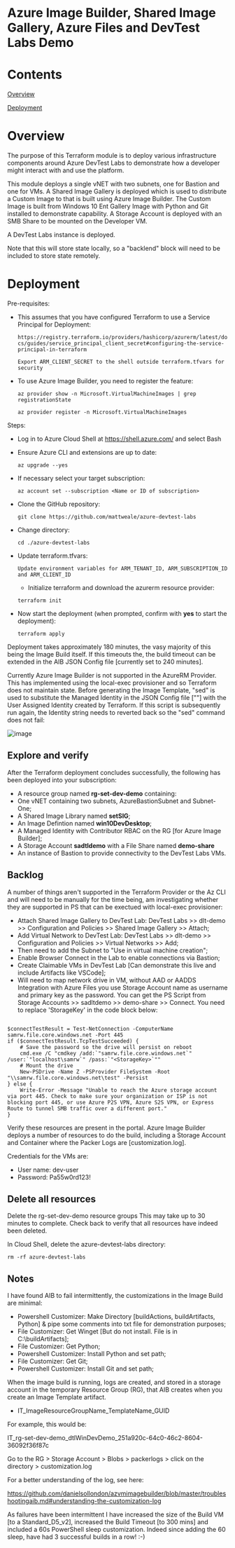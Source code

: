 # **Azure Image Builder, Shared Image Gallery, Azure Files and DevTest Labs Demo**

# Contents
[Overview](#overview)

[Deployment](#deployment)

# Overview

The purpose of this Terraform module is to deploy various infrastructure components around Azure DevTest Labs to demonstrate how a developer might interact with and use the platform.

This module deploys a single vNET with two subnets, one for Bastion and one for VMs. A Shared Image Gallery is deployed which is used to distribute a Custom Image to that is built using Azure Image Builder. The Custom Image is built from Windows 10 Ent Gallery Image with Python and Git installed to demonstrate capability. A Storage Account is deployed with an SMB Share to be mounted on the Developer VM.

A DevTest Labs instance is deployed.

Note that this will store state locally, so a "backlend" block will need to be included to store state remotely.

# Deployment

Pre-requisites:

- This assumes that you have configured Terraform to use a Service Principal for Deployment:

  `https://registry.terraform.io/providers/hashicorp/azurerm/latest/docs/guides/service_principal_client_secret#configuring-the-service-principal-in-terraform`

  `Export ARM_CLIENT_SECRET to the shell outside terraform.tfvars for security`
  
- To use Azure Image Builder, you need to register the feature:

  `az provider show -n Microsoft.VirtualMachineImages | grep registrationState`

  `az provider register -n Microsoft.VirtualMachineImages`

Steps:
- Log in to Azure Cloud Shell at https://shell.azure.com/ and select Bash
- Ensure Azure CLI and extensions are up to date:
  
  `az upgrade --yes`
  
- If necessary select your target subscription:
  
  `az account set --subscription <Name or ID of subscription>`
  
- Clone the  GitHub repository:
  
  `git clone https://github.com/mattweale/azure-devtest-labs`
  
- Change directory:
  
  `cd ./azure-devtest-labs`

- Update terraform.tfvars:
  
  `Update environment variables for ARM_TENANT_ID, ARM_SUBSCRIPTION_ID and ARM_CLIENT_ID`

  - Initialize terraform and download the azurerm resource provider:

  `terraform init`

- Now start the deployment (when prompted, confirm with **yes** to start the deployment):
 
  `terraform apply`

Deployment takes approximately 180 minutes, the vasy majority of this being the Image Build itself. If this timeouts the, the build timeout can be extended in the AIB JSON Config file [currently set to 240 minutes].

Currently Azure Image Builder is not supported in the AzureRM Provider. This has implemented using the local-exec provisioner and so Terraform does not maintain state. Before generating the Image Template, "sed" is used to substitute the Managed Identity in the JSON Config file ["<imgBuilderId>"] with the User Assigned Identity created by Terraform. If this script is subsequently run again, the Identity string needs to reverted back so the "sed" command does not fail:

![image](images/imgBuilderId.png)

## Explore and verify

After the Terraform deployment concludes successfully, the following has been deployed into your subscription:
  - A resource group named **rg-set-dev-demo** containing:
  - One vNET containing two subnets, AzureBastionSubnet and Subnet-One;
  - A Shared Image Library named **setSIG**;
  - An Image Defintion named **win10DevDesktop**;
  - A Managed Identity with Contributor RBAC on the RG [for Azure Image Builder];
  - A Storage Account **sadtldemo** with a File Share named **demo-share**
  - An instance of Bastion to provide connectivity to the DevTest Labs VMs.

## Backlog

A number of things aren't supported in the Terraform Provider or the Az CLI and will need to be manually for the time being, am investigating whether they are supported in PS that can be exectued with local-exec provisioner:
  - Attach Shared Image Gallery to DevTest Lab: DevTest Labs >> dlt-demo >> Configuration and Policies >> Shared Image Gallery >> Attach;
  - Add Virtual Network to DevTest Lab: DevTest Labs >> dlt-demo >> Configuration and Policies >> Virtual Networks >> Add;
  - Then need to add the Subnet to "Use in virtual machine creation";
  - Enable Browser Connect in the Lab to enable connections via Bastion;
  - Create Claimable VMs in DevTest Lab [Can demonstrate this live and include Artifacts like VSCode];
  - Will need to map network drive in VM, without AAD or AADDS Integration with Azure Files you use Storage Account name as username and primary key as the password. You can get the PS Script from Storage Accounts >> sadltdemo >> demo-share >> Connect. You need to replace 'StorageKey' in the code block below:

```

$connectTestResult = Test-NetConnection -ComputerName samrw.file.core.windows.net -Port 445
if ($connectTestResult.TcpTestSucceeded) {
    # Save the password so the drive will persist on reboot
    cmd.exe /C "cmdkey /add:`"samrw.file.core.windows.net`" /user:`"localhost\samrw`" /pass:`"<StorageKey>`""
    # Mount the drive
    New-PSDrive -Name Z -PSProvider FileSystem -Root "\\samrw.file.core.windows.net\test" -Persist
} else {
    Write-Error -Message "Unable to reach the Azure storage account via port 445. Check to make sure your organization or ISP is not blocking port 445, or use Azure P2S VPN, Azure S2S VPN, or Express Route to tunnel SMB traffic over a different port."
}

```

Verify these resources are present in the portal. Azure Image Builder deploys a number of resources to do the build, including a Storage Account and Container where the Packer Logs are [customization.log].

Credentials for the VMs are:
- User name: dev-user
- Password: Pa55w0rd123!

## Delete all resources

Delete the rg-set-dev-demo resource groups This may take up to 30 minutes to complete. Check back to verify that all resources have indeed been deleted.

In Cloud Shell, delete the azure-devtest-labs directory:

`rm -rf azure-devtest-labs`

## Notes

I have found AIB to fail intermittently, the customizations in the Image Build are minimal:
  - Powershell Customizer: Make Directory [buildActions, buildArtifacts, Python] & pipe some comments into txt file for demonstration purposes;
  - File Customizer: Get Winget [But do not install. File is in C:\buildArtifacts];
  - File Customizer: Get Python;
  - Powershell Customizer: Install Python and set path;
  - File Customizer: Get Git;
  - Powershell Customizer: Install Git and set path;

When the image build is running, logs are created, and stored in a storage account in the temporary Resource Group (RG), that AIB creates when you create an Image Template artifact.

- IT_ImageResourceGroupName_TemplateName_GUID

For example, this would be:

IT_rg-set-dev-demo_dtlWinDevDemo_251a920c-64c0-46c2-8604-36092f36f87c

Go to the RG > Storage Account > Blobs > packerlogs > click on the directory > customization.log

For a better understanding of the log, see here:

https://github.com/danielsollondon/azvmimagebuilder/blob/master/troubleshootingaib.md#understanding-the-customization-log 

As failures have been intermittent I have increased the size of the Build VM [to a Standard_D5_v2], increased the Build Timeout [to 300 mins] and
included a 60s PowerShell sleep customization. Indeed since adding the 60 sleep, have had 3 successful builds in a row! :-)